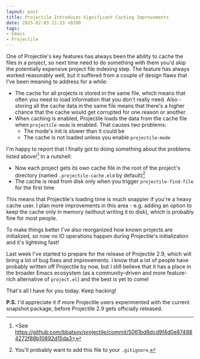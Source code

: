 ```yaml
---
layout: post
title: Projectile Introduces Significant Caching Improvements
date: 2025-02-03 11:23 +0200
tags:
- Emacs
- Projectile
---
```


One of Projectile's key features has always been the ability to cache the files in a project,
so next time need to do something with them you'd skip the potentially expensive project file
indexing step. The feature has always worked reasonably well, but it suffered from a couple of design
flaws that I've been meaning to address for a while:

- The cache for all projects is stored in the same file, which means that often you need to
load information that you don't really need. Also - storing all the cache data in the same file
means that there's a higher chance that the cache would get corrupted for one reason or another.
- When caching is enabled, Projectile loads the data from the cache file when `projectile-mode`
is enabled. That causes two problems:
  - The mode's init is slower than it could be
  - The cache is not loaded unless you enable `projectile-mode`

I'm happy to report that I finally got to doing something about the problems listed above![^1] In a nutshell:

- Now each project gets its own cache file in the root of the project's directory (named `.projectile-cache.eld` by default)[^2]
- The cache is read from disk only when you trigger `projectile-find-file` for the first time

This means that Projectile's loading time is much snappier if you're a heavy cache user.
I plan more improvements in this area - e.g. adding an option to keep the cache only in memory (without writing it to disk),
which is probably fine for most people.

To make things better I've also reorganized how known projects are initialized, so now no IO operations
happen during Projectile's initialization and it's lightning fast!

Last week I've started to prepare for the release of Projectile 2.9, which will bring a lot of
bug fixes and improvements. I know that a lot of people have probably written off Projectile by
now, but I still believe that it has a place in the broader Emacs ecosystem (as a community-driven and more
feature-rich alternative of `project.el`) and the best is yet to come!

That's all I have for you today. Keep hacking!

**P.S.** I'd appreciate it if more Projectile users experimented with the current snapshot package, before
Projectile 2.9 gets officially released.

[^1]: <See https://github.com/bbatsov/projectile/commit/5061bd8dcd9f4d0e874884272f88b10892d15da3>
[^2]: You'll probably want to add this file to your `.gitignore`.
